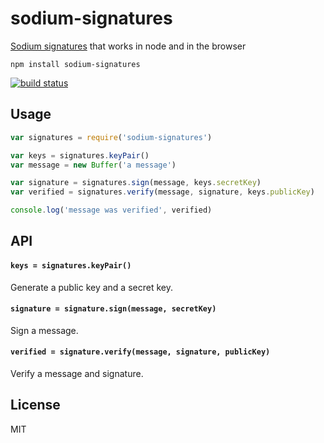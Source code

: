 # sodium-signatures

[Sodium signatures](https://github.com/paixaop/node-sodium) that works in node and in the browser

```
npm install sodium-signatures
```

[![build status](http://img.shields.io/travis/mafintosh/sodium-signatures.svg?style=flat)](http://travis-ci.org/mafintosh/sodium-signatures)

## Usage

``` js
var signatures = require('sodium-signatures')

var keys = signatures.keyPair()
var message = new Buffer('a message')

var signature = signatures.sign(message, keys.secretKey)
var verified = signatures.verify(message, signature, keys.publicKey)

console.log('message was verified', verified)
```

## API

#### `keys = signatures.keyPair()`

Generate a public key and a secret key.

#### `signature = signature.sign(message, secretKey)`

Sign a message.

#### `verified = signature.verify(message, signature, publicKey)`

Verify a message and signature.

## License

MIT
